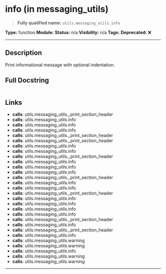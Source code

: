 # info (in messaging_utils)
> **Fully qualified name:** `utils.messaging_utils.info`

**Type:** function
**Module:** 
**Status:** n/a
**Visibility:** n/a
**Tags:** 
**Deprecated:** ❌

---

## Description
Print informational message with optional indentation.

## Full Docstring
```

```

## Links
- **calls**: utils.messaging_utils._print_section_header
- **calls**: utils.messaging_utils.info
- **calls**: utils.messaging_utils.info
- **calls**: utils.messaging_utils.info
- **calls**: utils.messaging_utils._print_section_header
- **calls**: utils.messaging_utils._print_section_header
- **calls**: utils.messaging_utils.info
- **calls**: utils.messaging_utils.info
- **calls**: utils.messaging_utils._print_section_header
- **calls**: utils.messaging_utils.info
- **calls**: utils.messaging_utils.info
- **calls**: utils.messaging_utils.info
- **calls**: utils.messaging_utils._print_section_header
- **calls**: utils.messaging_utils.info
- **calls**: utils.messaging_utils.info
- **calls**: utils.messaging_utils._print_section_header
- **calls**: utils.messaging_utils.info
- **calls**: utils.messaging_utils.info
- **calls**: utils.messaging_utils.info
- **calls**: utils.messaging_utils.info
- **calls**: utils.messaging_utils._print_section_header
- **calls**: utils.messaging_utils.info
- **calls**: utils.messaging_utils._print_section_header
- **calls**: utils.messaging_utils.info
- **calls**: utils.messaging_utils.warning
- **calls**: utils.messaging_utils.warning
- **calls**: utils.messaging_utils.info
- **calls**: utils.messaging_utils.warning
- **calls**: utils.messaging_utils.warning


---
